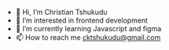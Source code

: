 - 👋 Hi, I’m Christian Tshukudu
- 👀 I’m interested in frontend development
- 🌱 I’m currently learning Javascript and figma
- 📫 How to reach me cktshukudu@gmail.com

<!---
cktshukudu/cktshukudu is a ✨ special ✨ repository because its `README.md` (this file) appears on your GitHub profile.
You can click the Preview link to take a look at your changes.
--->
